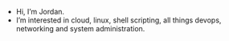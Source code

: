 - Hi, I’m Jordan.
- I’m interested in cloud, linux, shell scripting, all things devops, networking and system administration.

 
